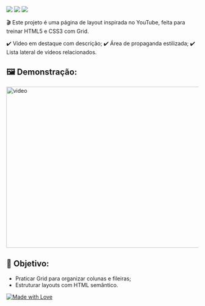 <img src="https://img.shields.io/badge/HTML5-E44D26?style=for-the-badge&logo=html5&logoColor=white" /> <img src="https://img.shields.io/badge/CSS3-264DE4?style=for-the-badge&logo=css3&logoColor=white" /> <img src="https://img.shields.io/badge/Grid-62CDFF?style=for-the-badge&logo=css3&logoColor=white" />

🎬 Este projeto é uma página de layout inspirada no YouTube, feita para treinar HTML5 e CSS3 com Grid.

✔️ Vídeo em destaque com descrição;
✔️ Área de propaganda estilizada;
✔️ Lista lateral de vídeos relacionados.

## 🖼️ Demonstração:
<img width="884" height="422" alt="video" src="https://github.com/user-attachments/assets/a0d901e7-b15a-4cba-9189-dd1d0584fff2" />


## 🎯 Objetivo:
- Praticar Grid para organizar colunas e fileiras;
- Estruturar layouts com HTML semântico.

[![Made with Love](https://img.shields.io/badge/Made%20with-💜-AA77FF?style=flat-square)]()

